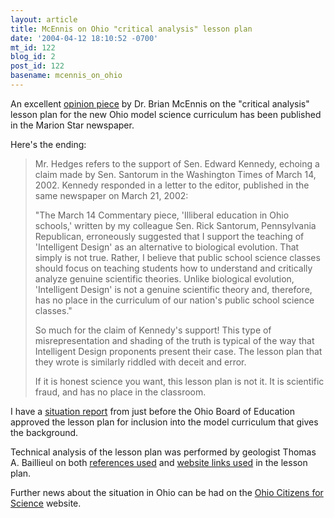 ```yaml
---
layout: article
title: McEnnis on Ohio "critical analysis" lesson plan
date: '2004-04-12 18:10:52 -0700'
mt_id: 122
blog_id: 2
post_id: 122
basename: mcennis_on_ohio
---
```

An excellent <a href="http://www.marionstar.com/news/stories/20040412/opinion/220445.html" target="new">opinion piece</a> by Dr. Brian McEnnis on the "critical analysis" lesson plan for the new Ohio model science curriculum has been published in the Marion Star newspaper.

Here's the ending:

<blockquote>
Mr. Hedges refers to the support of Sen. Edward Kennedy, echoing a claim made by Sen. Santorum in the Washington Times of March 14, 2002. Kennedy responded in a letter to the editor, published in the same newspaper on March 21, 2002: 

"The March 14 Commentary piece, 'Illiberal education in Ohio schools,' written by my colleague Sen. Rick Santorum, Pennsylvania Republican, erroneously suggested that I support the teaching of 'Intelligent Design' as an alternative to biological evolution. That simply is not true. Rather, I believe that public school science classes should focus on teaching students how to understand and critically analyze genuine scientific theories. Unlike biological evolution, 'Intelligent Design' is not a genuine scientific theory and, therefore, has no place in the curriculum of our nation's public school science classes." 

So much for the claim of Kennedy's support! This type of misrepresentation and shading of the truth is typical of the way that Intelligent Design proponents present their case. The lesson plan that they wrote is similarly riddled with deceit and error. 

If it is honest science you want, this lesson plan is not it. It is scientific fraud, and has no place in the classroom. 
</blockquote>

I have a <a href="http://www.antievolution.org/cgi-bin/ikonboard/ikonboard.cgi?s=407b3bbd0a66ffff;act=ST;f=1;t=27" target="new">situation report</a> from just before the Ohio Board of Education approved the lesson plan for inclusion into the model curriculum that gives the background.

Technical analysis of the lesson plan was performed by geologist Thomas A. Baillieul on both <a href="http://ecology.cwru.edu/ohioscience/References_analysis.html" target="new">references used</a> and <a href="http://ecology.cwru.edu/ohioscience/Web_site_analysis.html" target="new">website links used</a> in the lesson plan.

Further news about the situation in Ohio can be had on the <a href="http://ecology.cwru.edu/ohioscience/index.asp" target="new">Ohio Citizens for Science</a> website.

